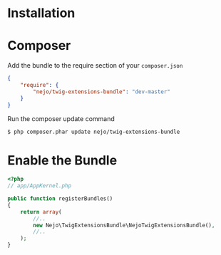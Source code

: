 # Installation

# Composer

Add the bundle to the require section of your `composer.json`

``` json
{
    "require": {
        "nejo/twig-extensions-bundle": "dev-master"
    }
}
```

Run the composer update command

``` bash
$ php composer.phar update nejo/twig-extensions-bundle
```

# Enable the Bundle

``` php
<?php
// app/AppKernel.php

public function registerBundles()
{
    return array(
        //..
        new Nejo\TwigExtensionsBundle\NejoTwigExtensionsBundle(),
        //..
    );
}
```
